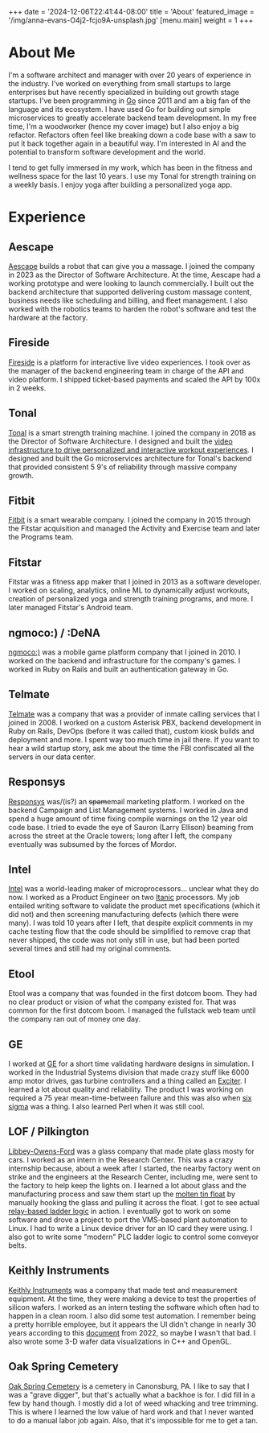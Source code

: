 +++
date = '2024-12-06T22:41:44-08:00'
title = 'About'
featured_image = '/img/anna-evans-O4j2-fcjo9A-unsplash.jpg'
[menu.main]
  weight = 1
+++
# About Me

I'm a software architect and manager with over 20 years of experience in the industry. I've worked on everything from small startups to large enterprises but have recently specialized in building out growth stage startups. I've been programming in [Go](https://go.dev/) since 2011 and am a big fan of the language and its ecosystem. I have used Go for building out simple microservices to greatly accelerate backend team development. In my free time, I'm a woodworker (hence my cover image) but I also enjoy a big refactor. Refactors often feel like breaking down a code base with a saw to put it back together again in a beautiful way. I'm interested in AI and the potential to transform software development and the world.

I tend to get fully immersed in my work, which has been in the fitness and wellness space for the last 10 years. I use my Tonal for strength training on a weekly basis. I enjoy yoga after building a personalized yoga app.

# Experience

## Aescape
[Aescape](https://www.aescape.com) builds a robot that can give you a massage. I joined the company in 2023 as the Director of Software Architecture. At the time, Aescape had a working prototype and were looking to launch commercially. I built out the backend architecture that supported delivering custom massage content, business needs like scheduling and billing, and fleet management. I also worked with the robotics teams to harden the robot's software and test the hardware at the factory.

## Fireside
[Fireside](https://www.firesidechat.com) is a platform for interactive live video experiences. I took over as the manager of the backend engineering team in charge of the API and video platform. I shipped ticket-based payments and scaled the API by 100x in 2 weeks.

## Tonal
[Tonal](https://www.tonal.com) is a smart strength training machine. I joined the company in 2018 as the Director of Software Architecture. I designed and built the [video infrastructure to drive personalized and interactive workout experiences](https://youtu.be/KfHkbUbe9r8?si=eG5FeikYf3dYHYg8).  I designed and built the Go microservices architecture for Tonal's backend that provided consistent 5 9's of reliability through massive company growth.

## Fitbit
[Fitbit](https://www.fitbit.com) is a smart wearable company. I joined the company in 2015 through the Fitstar acquisition and managed the Activity and Exercise team and later the Programs team.

## Fitstar
Fitstar was a fitness app maker that I joined in 2013 as a software developer. I worked on scaling, analytics, online ML to dynamically adjust workouts, creation of personalized yoga and strength training programs, and more. I later managed Fitstar's Android team.

## ngmoco:) / :DeNA
[ngmoco:)](https://en.wikipedia.org/wiki/Ngmoco) was a mobile game platform company that I joined in 2010. I worked on the backend and infrastructure for the company's games. I worked in Ruby on Rails and built an authentication gateway in Go.

## Telmate
[Telmate](https://www.gtl.net/about-us/powerful-upgrade/) was a company that was a provider of inmate calling services that I joined in 2008. I worked on a custom Asterisk PBX, backend development in Ruby on Rails, DevOps (before it was called that), custom kiosk builds and deployment and more. I spent way too much time in jail there. If you want to hear a wild startup story, ask me about the time the FBI confiscated all the servers in our data center.

## Responsys
[Responsys](https://www.oracle.com/cx/marketing/campaign-management/) was/(is?) an ~~spam~~email marketing platform. I worked on the backend Campaign and List Management systems. I worked in Java and spend a huge amount of time fixing compile warnings on the 12 year old code base. I tried to evade the eye of Sauron (Larry Ellison) beaming from across the street at the Oracle towers; long after I left, the company eventually was subsumed by the forces of Mordor.

## Intel
[Intel](https://www.intel.com) was a world-leading maker of microprocessors... unclear what they do now. I worked as a Product Engineer on two [Itanic](https://en.wikipedia.org/wiki/Itanium) processors. My job entailed writing software to validate the product met specifications (which it did not) and then screening manufacturing defects (which there were many). I was told 10 years after I left, that despite explicit comments in my cache testing flow that the code should be simplified to remove crap that never shipped, the code was not only still in use, but had been ported several times and still had my original comments.

## Etool
Etool was a company that was founded in the first dotcom boom. They had no clear product or vision of what the company existed for. That was common for the first dotcom boom. I managed the fullstack web team until the company ran out of money one day.

## GE
I worked at [GE](https://www.ge.com) for a short time validating hardware designs in simulation. I worked in the Industrial Systems division that made crazy stuff like 6000 amp motor drives, gas turbine controllers and a thing called an [Exciter](https://en.wikipedia.org/wiki/Excitation_(magnetic)). I learned a lot about quality and reliability. The product I was working on required a 75 year mean-time-between failure and this was also when [six sigma](https://en.wikipedia.org/wiki/Six_Sigma) was a thing. I also learned Perl when it was still cool.

## LOF / Pilkington
[Libbey-Owens-Ford](https://en.wikipedia.org/wiki/Libbey-Owens-Ford) was a glass company that made plate glass mosty for cars. I worked as an intern in the Research Center. This was a crazy internship because, about a week after I started, the nearby factory went on strike and the engineers at the Research Center, including me, were sent to the factory to help keep the lights on. I learned a lot about glass and the manufacturing process and saw them start up the [molten tin float](https://en.wikipedia.org/wiki/Float_glass) by manually hooking the glass and pulling it across the float. I got to see actual [relay-based ladder logic](https://en.wikipedia.org/wiki/Ladder_logic) in action. I eventually got to work on some software and drove a project to port the VMS-based plant automation to Linux. I had to write a Linux device driver for an IO card they were using. I also got to write some "modern" PLC ladder logic to control some conveyor belts.

## Keithly Instruments
[Keithly Instruments](https://en.wikipedia.org/wiki/Keithley_Instruments) was a company that made test and measurement equipment. At the time, they were making a device to test the properties of silicon wafers. I worked as an intern testing the software which often had to happen in a clean room. I also did some test automation. I remember being a pretty horrible employee, but it appears the UI didn't change in nearly 30 years according to this [document](http://www.photonicmicrodevices.com/files/Quantox_64000_manual.pdf) from 2022, so maybe I wasn't that bad. I also wrote some 3-D wafer data visualizations in C++ and OpenGL.

## Oak Spring Cemetery
[Oak Spring Cemetery](http://www.oakspringcemetery.com/) is a cemetery in Canonsburg, PA. I like to say that I was a "grave digger", but that's actually what a backhoe is for. I did fill in a few by hand though. I mostly did a lot of weed whacking and tree trimming. This is where I learned the low value of hard work and that I never wanted to do a manual labor job again. Also, that it's impossible for me to get a tan.


